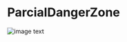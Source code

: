 # ParcialDangerZone

![image text](blob:https://web.whatsapp.com/a618e879-5e1a-4180-9992-eebded43dd6f)
